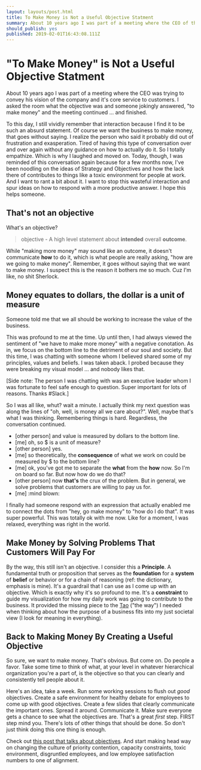 ```yaml
---
layout: layouts/post.html
title: To Make Money is Not a Useful Objective Statment
summary: About 10 years ago I was part of a meeting where the CEO of the company was trying to convey his vision of the company and it's core service to customers. I asked the room what the objective was and someone jokingly answered, "to make money" and the meeting continued ... and finished.
should_publish: yes
published: 2019-02-01T16:43:08.111Z
---
```


# "To Make Money" is Not a Useful Objective Statment

About 10 years ago I was part of a meeting where the CEO was trying to convey his vision of the company and it's core service to customers. I asked the room what the objective was and someone jokingly answered, "to make money" and the meeting continued ... and finished.

To this day, I still vividly remember that interaction because I find it to be such an absurd statement. Of course we want the business to make money, that goes without saying. I realize the person who said it probably did out of frustration and exasperation. Tired of having this type of conversation over and over again without any guidance on how to actually do it. So I totally empathize. Which is why I laughed and moved on. Today, though, I was reminded of this conversation again because for a few months now, I've been noodling on the ideas of Strategy and Objectives and how the lack there of contributes to things like a toxic environment for people at work. And I want to rant a bit about it. I want to stop this wasteful interaction and spur ideas on how to respond with a more productive answer. I hope this helps someone.

## That's not an objective

What's an objective?

> objective - A high level statement about **intended** overall **outcome**.

While "making more money" may sound like an outcome, it doesn't communicate **how** to do it, which is what people are really asking, "how are we going to make money". Remember, it goes without saying that we want to make money. I suspect this is the reason it bothers me so much. Cuz I'm like, no shit Sherlock.

## Money equates to dollars, the dollar is a unit of measure

Someone told me that we all should be working to increase the value of the business.

This was profound to me at the time. Up until then, I had always viewed the sentiment of "we have to make more money" with a negative conotation. As in, we focus on the bottom line to the detriment of our soul and society. But this time, I was chatting with someone whom I believed shared some of my principles, values and beliefs. I was taken aback. I probed because they were breaking my visual model ... and nobody likes that.

[Side note: The person I was chatting with was an executive leader whom I was fortunate to feel safe enough to question. Super important for lots of reasons. Thanks #Slack.]

So I was all like, whut? wait a minute. I actually think my next question was along the lines of "oh, well, is money all we care about?". Well, maybe that's what I was thinking. Remembering things is hard. Regardless, the conversation continued.

- [other person] and value is measured by dollars to the bottom line.
- [me] oh, so $ is a unit of measure?
- [other person] yes.
- [me] so theoretically, the **consequence** of what we work on could be measured by $ to the bottom line?
- [me] ok, you've got me to separate the **what** from the **how** now. So I'm on board so far. But now how do we do that?
- [other person] now **that's** the crux of the problem. But in general, we solve problems that customers are willing to pay us for.
- [me] :mind blown:

I finally had someone respond with an expression that actually enabled me to connect the dots from "hey, go make money" to "how do I do that". It was super powerful. This was totally ok with me now. Like for a moment, I was relaxed, everything was right in the world.

## Make Money by Solving Problems That Customers Will Pay For

By the way, this still isn't an objective. I consider this a **Principle**. A fundamental truth or proposition that serves as the **foundation** for a **system** of **belief** or behavior or for a chain of reasoning (ref: the dictionary, emphasis is mine). It's a guardrail that I can use as I come up with an objective. Which is exactly why it's so profound to me. It's a **constraint** to guide my visualization for how my daily work was going to contribute to the business. It provided the missing piece to the [Tao](https://en.wikipedia.org/wiki/Taoism) ("the way") I needed when thinking about how the purpose of a business fits into my just societal view (I look for meaning in everything).

## Back to Making Money By Creating a Useful Objective

So sure, we want to make money. That's obvious. But come on. Do people a favor. Take some time to think of what, at your level in whatever hierarchical organization you're a part of, is the objective so that you can clearly and consistently tell people about it.

Here's an idea, take a week. Run some working sessions to flush out *good* objectives. Create a safe environment for healthy debate for employees to come up with good objectives. Create a few slides that clearly communicate the important ones. Spread it around. Communicate it. Make sure everyone gets a chance to see what the objectives are. That's a great *first* step. FIRST step mind you. There's lots of other things that should be done. So don't just think doing this one thing is enough.

Check out [this post that talks about objectives](/blog/2018/spotify-agile-engineering-culture.html). And start making head way on changing the culture of priority contention, capacity constraints, toxic environment, disgruntled employees, and low employee satisfaction numbers to one of alignment.
